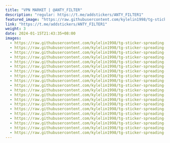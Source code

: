 ```yaml
---
title: "VPN MARKET | @ANTY_FILTER"
description: "regular: https://t.me/addstickers/ANTY_FILTER1"
featured_image: "https://raw.githubusercontent.com/kylelin1998/tg-sticker-spreading-worldwide-images/main/img/dda725c1-bd3c-4709-b82a-65198e087d22.jpg"
link: "https://t.me/addstickers/ANTY_FILTER1"
weight: 3
date: 2024-01-15T21:43:35+08:00
images:
  - https://raw.githubusercontent.com/kylelin1998/tg-sticker-spreading-worldwide-images/main/img/dda725c1-bd3c-4709-b82a-65198e087d22.jpg
  - https://raw.githubusercontent.com/kylelin1998/tg-sticker-spreading-worldwide-images/main/img/a73b1f1b-ceea-4621-bcb8-013263351401.jpg
  - https://raw.githubusercontent.com/kylelin1998/tg-sticker-spreading-worldwide-images/main/img/e9a66c3e-c43b-44c9-a5c2-a9075d58dd95.jpg
  - https://raw.githubusercontent.com/kylelin1998/tg-sticker-spreading-worldwide-images/main/img/90c302cb-a5d1-43a9-bdac-496656062b6e.jpg
  - https://raw.githubusercontent.com/kylelin1998/tg-sticker-spreading-worldwide-images/main/img/ecbd0693-3934-48b4-90f0-b712edd90c0a.jpg
  - https://raw.githubusercontent.com/kylelin1998/tg-sticker-spreading-worldwide-images/main/img/108465fa-0e81-426b-9378-27e14be7f36b.jpg
  - https://raw.githubusercontent.com/kylelin1998/tg-sticker-spreading-worldwide-images/main/img/4660fd72-f9ad-4551-a60f-48b9974e2b33.jpg
  - https://raw.githubusercontent.com/kylelin1998/tg-sticker-spreading-worldwide-images/main/img/b05d2d60-2c6a-4fc3-8389-dfe8bb7d612c.jpg
  - https://raw.githubusercontent.com/kylelin1998/tg-sticker-spreading-worldwide-images/main/img/186a1978-e0d6-4f5e-8c60-3b768920c331.jpg
  - https://raw.githubusercontent.com/kylelin1998/tg-sticker-spreading-worldwide-images/main/img/c7632635-96e5-4b60-bffe-6d6c5fb5c193.jpg
  - https://raw.githubusercontent.com/kylelin1998/tg-sticker-spreading-worldwide-images/main/img/6d6a20ea-3dae-436e-82f3-87e45a2d86a0.jpg
  - https://raw.githubusercontent.com/kylelin1998/tg-sticker-spreading-worldwide-images/main/img/39517512-a074-4422-bd03-18487504ac78.jpg
  - https://raw.githubusercontent.com/kylelin1998/tg-sticker-spreading-worldwide-images/main/img/812a5a90-aaa8-4615-b6da-a12131f05634.jpg
  - https://raw.githubusercontent.com/kylelin1998/tg-sticker-spreading-worldwide-images/main/img/cfdd23bd-be5c-4e78-b0b3-1cdab3873481.jpg
  - https://raw.githubusercontent.com/kylelin1998/tg-sticker-spreading-worldwide-images/main/img/15d3002d-0f05-4ff5-a8f1-ce26eb773be3.jpg
  - https://raw.githubusercontent.com/kylelin1998/tg-sticker-spreading-worldwide-images/main/img/268d9024-6590-4252-b3e0-75d073f17b1c.jpg
  - https://raw.githubusercontent.com/kylelin1998/tg-sticker-spreading-worldwide-images/main/img/5a29a90f-1d40-4a80-a8e0-9c070c3db9ae.jpg
  - https://raw.githubusercontent.com/kylelin1998/tg-sticker-spreading-worldwide-images/main/img/6cf602de-fc9d-4000-b810-130e5b721961.jpg
  - https://raw.githubusercontent.com/kylelin1998/tg-sticker-spreading-worldwide-images/main/img/50573a95-782c-4d75-bb9d-190c7c6943ee.jpg
  - https://raw.githubusercontent.com/kylelin1998/tg-sticker-spreading-worldwide-images/main/img/d635f2ff-1c7a-4123-961f-a9c7f2da3f56.jpg
---
```

